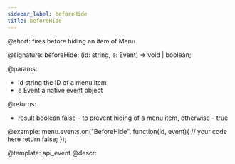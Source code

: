 ```yaml
---
sidebar_label: beforeHide
title: beforeHide
---          
```


@short: fires before hiding an item of Menu

@signature: beforeHide: (id: string, e: Event) => void | boolean;

@params:
- id 		string		the ID of a menu item
- e         Event       a native event object

@returns:
- result        boolean     false - to prevent hiding of a menu item, otherwise - true

@example:
menu.events.on("BeforeHide", function(id, event){
    // your code here
    return false;
});


@template: api_event
@descr:


